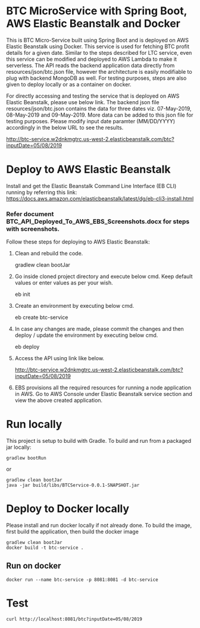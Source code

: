 # BTC MicroService with Spring Boot, AWS Elastic Beanstalk and Docker

This is BTC Micro-Service built using Spring Boot and is deployed on AWS Elastic Beanstalk using Docker. This service is used for fetching BTC profit details for a given date. Similar to the steps described for LTC service, even this service can be modified and deployed to AWS Lambda to make it serverless. The API reads the backend application data directly from resources/json/btc.json file, however the architecture is easily modifiable to plug with backend MongoDB as well. For testing purposes, steps are also given to deploy locally or as a container on docker. 

For directly accessing and testing the service that is deployed on AWS Elastic Beanstalk, please use below link. The backend json file resources/json/btc.json contains the data for three dates viz. 07-May-2019, 08-May-2019 and 09-May-2019. More data can be added to this json file for testing purposes. Please modify input date paramter (MM/DD/YYYY) accordingly in the below URL to see the results.

http://btc-service.w2dnkmgtrc.us-west-2.elasticbeanstalk.com/btc?inputDate=05/08/2019

# Deploy to AWS Elastic Beanstalk

Install and get the Elastic Beanstalk Command Line Interface (EB CLI) running by referring this link: https://docs.aws.amazon.com/elasticbeanstalk/latest/dg/eb-cli3-install.html
 
### Refer document BTC_API_Deployed_To_AWS_EBS_Screenshots.docx for steps with screenshots.

Follow these steps for deploying to AWS Elastic Beanstalk:

1. Clean and rebuild the code.
	
	gradlew clean bootJar
	
2. Go inside cloned project directory and execute below cmd. Keep default values or enter values as per your wish.
	
	eb init

3. Create an environment by executing below cmd. 
	
	eb create btc-service
	
4. In case any changes are made, please commit the changes and then deploy / update the environment by executing below cmd. 
	
	eb deploy
 
5. Access the API using link like below.
	
	http://btc-service.w2dnkmgtrc.us-west-2.elasticbeanstalk.com/btc?inputDate=05/08/2019
	
6. EBS provisions all the required resources for running a node application in AWS. Go to AWS Console under Elastic Beanstalk service section and view the above created application.

# Run locally

This project is setup to build with Gradle. To build and run from a packaged jar locally:

    gradlew bootRun

or 

    gradlew clean bootJar
    java -jar build/libs/BTCService-0.0.1-SNAPSHOT.jar

# Deploy to Docker locally

Please install and run docker locally if not already done. To build the image, first build the application, then build the docker image

    gradlew clean bootJar
    docker build -t btc-service .
    
## Run on docker

    docker run --name btc-service -p 8081:8081 -d btc-service
    
# Test

    curl http://localhost:8081/btc?inputDate=05/08/2019

